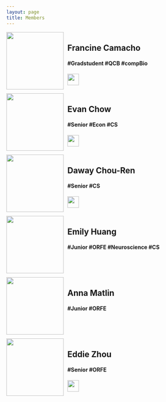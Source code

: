 ```yaml
---
layout: page
title: Members
---
```


<div style="float:left;width:100%;height:150px;margin-bottom:10px;">
	<img style="float:left;width:150px;height:150px" src="{{ site.baseurl }}Camacho.jpg">
	<div style="float:left; PADDING-LEFT:10px">
		<h2>Francine Camacho</h2>
		<h4>#Gradstudent #QCB #compBio </h4>
		<a href="https://github.com/frcamacho" target="_blank"><img style="float:middle;max-width:		100%;height:30px;border:0;"src="{{ site.baseurl }}github.jpg"/> </a>
	</div>
</div>

<div style="float:left;width:100%;height:150px;margin-bottom:10px;">
	<img style="float:left;width:150px;height:150px" src="{{ site.baseurl }}Chow.jpg">
	<div style="float:left; PADDING-LEFT:10px">
		<h2>Evan Chow</h2>
		<h4> #Senior #Econ #CS </h4>
		<a href="https://github.com/evancchow" target="_blank"><img style="float:middle;max-width:		100%;height:30px;border:0;"src="{{ site.baseurl }}github.jpg"/> </a>
	</div>
</div>

<div style="float:left;width:100%;height:150px;margin-bottom:10px;">
	<img style="float:left;width:150px;height:150px" src="{{ site.baseurl }}Chou_ren.jpg">
	<div style="float:left; PADDING-LEFT:10px">
		<h2>Daway Chou-Ren </h2>
		<h4>#Senior #CS </h4>
		<a href="https://github.com/dchouren" target="_blank"><img style="float:middle;max-width:		100%;height:30px;border:0;"src="{{ site.baseurl }}github.jpg"/> </a>
	</div>
</div>

<div style="float:left;width:100%;height:150px;margin-bottom:10px;">
	<img style="float:left;width:150px;height:150px" src="{{ site.baseurl }}Huang.jpg">
	<div style="float:left; PADDING-LEFT:10px">
		<h2> Emily Huang </h2>
		<h4>#Junior #ORFE #Neuroscience #CS </h4>
	</div>
</div>

<div style="float:left;width:100%;height:150px;margin-bottom:10px;">
	<img style="float:left;width:150px;height:150px" src="{{ site.baseurl }}Matlin.jpg">
	<div style="float:left; PADDING-LEFT:10px">
		<h2>Anna Matlin</h2>
		<h4>#Junior #ORFE </h4>
	</div>
</div>

<div style="float:left;width:100%;height:150px;margin-bottom:10px;">
	<img style="float:left;width:150px;height:150px" src="{{ site.baseurl }}Zhou.jpg">
	<div style="float:left; PADDING-LEFT:10px">
		<h2>Eddie Zhou</h2>
		<h4>#Senior #ORFE </h4>
		<a href="https://github.com/edz504" target="_blank"><img style="float:middle;max-width:		100%;height:30px;border:0;"src="{{ site.baseurl }}github.jpg"/> </a>
	</div>
</div>




